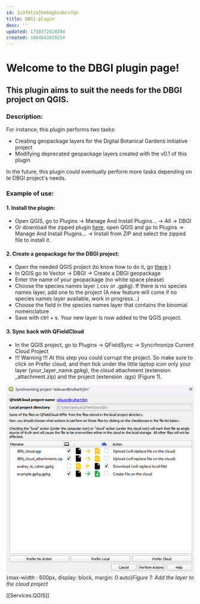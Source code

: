 ```yaml
---
id: 1u37mlza55e6dgksabcv7qn
title: DBGI-plugin
desc: ''
updated: 1718372028284
created: 1684843029214
---
```

# Welcome to the DBGI plugin page!

## This plugin aims to suit the needs for the DBGI project on QGIS.

### Description:

For instance, this plugin performs two tasks:
- Creating geopackage layers for the Digital Botanical Gardens Initiative project
- Modifying deprecated geopackage layers created with the v0.1 of this plugin

In the future, this plugin could eventually perform more tasks depending on te DBGI project's needs.

### Example of use:

#### 1. Install the plugin: 
- Open QGIS, go to Plugins -> Manage And Install Plugins... -> All -> DBGI
- Or download the zipped plugin [here](https://github.com/digital-botanical-gardens-initiative/gpkg_creator/releases/download/v0.2/gpkg_creator_v2.zip), open QGIS and go to Plugins -> Manage And Install Plugins... -> Install from ZIP and select the zipped file to install it.

#### 2. Create a geopackage for the DBGI project:
- Open the needed QGIS project (to know how to do it, go [there](https://www.dbgi.org/dendron-dbgi/notes/qug423ond4xtns8lelu38p2/) )
- In QGIS go to Vector -> DBGI -> Create a DBGI geopackage
- Enter the name of your geopackage (no white space please)
- Choose the species names layer (.csv or .gpkg). If there is no species names layer, add one to the project (A new feature will come if no species names layer available, work in progress...)
- Choose the field in the species names layer that contains the binomial nomenclature
- Save with ctrl + s. Your new layer is now added to the QGIS project.

#### 3. Sync back with QFieldCloud
- In the QGIS project, go to Plugins -> QFieldSync -> Syncrhronize Current Cloud Project
- !!! Warning !!! At this step you could corrupt the project. So make sure to click on Prefer cloud, and then tick under the little laptop icon only your layer (your_layer_name.gpkg), the cloud attachment (extension _attachment.zip) and the project (extension .qgs) (Figure 1).

![sync back](assets/images/sync_back_QGIS.png){max-width : 600px, display: block, margin: 0 auto}*Figure 1: Add the layer to the cloud project*

[[Services.QGIS]]